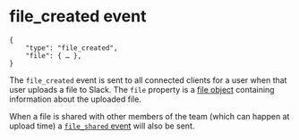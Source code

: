 # file_created event

	{
		"type": "file_created",
		"file": { … },
	}

The `file_created` event is sent to all connected clients for a user when that
user uploads a file to Slack. The `file` property is a
[file object](/types/file) containing information about the uploaded file.

When a file is shared with other members of the team (which can happen at
upload time) a [`file_shared` event](/events/file_shared) will also be sent.
